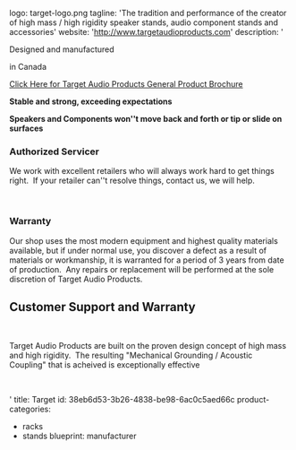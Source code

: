 logo: target-logo.png
tagline: 'The tradition and performance of the creator of high mass / high rigidity speaker stands, audio component stands and accessories'
website: 'http://www.targetaudioproducts.com'
description: '<p>Designed and manufactured<br></p><p>in Canada</p><p><a href="http://nebula.wsimg.com/43e93695e431523bd7e17d24cf26adb0?AccessKeyId=0C0EC94E5C3802C8D4D0&amp;disposition=0&amp;alloworigin=1">Click Here for Target Audio Products General Product Brochure</a></p><p><strong>Stable and&nbsp;strong, exceeding expectations</strong><br></p><p><strong>Speakers and&nbsp;Components won''t move back and forth or&nbsp;tip&nbsp;or slide on surfaces</strong><br></p><h3>Authorized Servicer<br></h3><p>We work with excellent retailers who will always work hard to get things right.&nbsp; If your retailer can''t resolve things, contact us, we will help.<br></p><p><br></p><h3>Warranty<br></h3><p>Our shop uses the most modern equipment and highest quality materials available, but if under normal use,&nbsp;you&nbsp;discover a&nbsp;defect as a result of materials or workmanship, it is warranted for a period of 3 years from&nbsp;date of production.&nbsp;&nbsp;Any repairs or replacement&nbsp;will be performed&nbsp;at the sole discretion of Target Audio Products.<br></p><h2>Customer Support and Warranty<br></h2><p><br></p><p>Target Audio Products are built on the proven design concept of high mass and high rigidity.&nbsp; The resulting "Mechanical Grounding /&nbsp;Acoustic Coupling" that is acheived&nbsp;is exceptionally effective</p><p><br></p>'
title: Target
id: 38eb6d53-3b26-4838-be98-6ac0c5aed66c
product-categories:
  - racks
  - stands
blueprint: manufacturer

